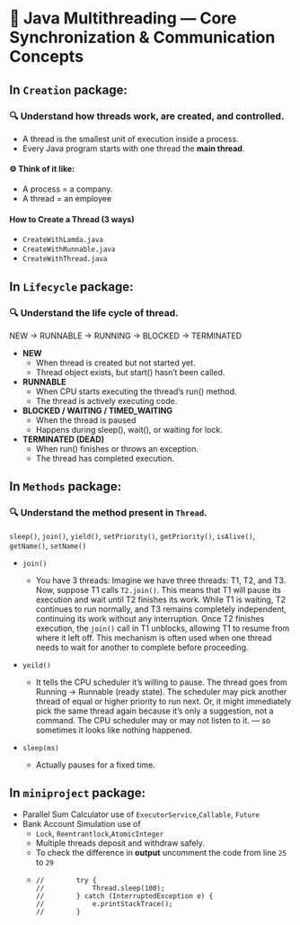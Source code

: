 # 🧵 Java Multithreading — Core Synchronization & Communication Concepts

## In ```Creation``` package: 
### 🔍 Understand how threads work, are created, and controlled.

- A thread is the smallest unit of execution inside a process.
- Every Java program starts with one thread the **main thread**.

#### ⚙️ Think of it like:
- A process = a company.
- A thread = an employee

####  How to Create a Thread (3 ways)
- ```CreateWithLamda.java```
- ```CreateWithRunnable.java```
- ```CreateWithThread.java```

## In ```Lifecycle``` package:
### 🔍 Understand the life cycle of thread.

NEW → RUNNABLE → RUNNING → BLOCKED → TERMINATED

- **NEW**
  - When thread is created but not started yet.
  - Thread object exists, but start() hasn’t been called.
- **RUNNABLE**
  - When CPU starts executing the thread’s run() method.
  - The thread is actively executing code.
- **BLOCKED / WAITING / TIMED_WAITING**
  - When the thread is paused
  - Happens during sleep(), wait(), or waiting for lock.
- **TERMINATED (DEAD)**
  - When run() finishes or throws an exception.
  - The thread has completed execution.

## In ```Methods``` package:
### 🔍 Understand the method present in ```Thread```.

```sleep()```, ```join()```, ```yield()```, ```setPriority()```, ```getPriority()```,
```isAlive()```, ```getName()```, ```setName()```

- ```join()``` 
  - You have 3 threads:
    Imagine we have three threads: T1, T2, and T3. Now, suppose T1 calls `T2.join()`. This means that T1 will pause its execution and wait until T2 finishes its work. While T1 is waiting, T2 continues to run normally, and T3 remains completely independent, continuing its work without any interruption. Once T2 finishes execution, the `join()` call in T1 unblocks, allowing T1 to resume from where it left off. This mechanism is often used when one thread needs to wait for another to complete before proceeding.


- ```yeild()```
  - It tells the CPU scheduler it’s willing to pause. The thread goes from Running → Runnable (ready state).  The scheduler may pick another thread of equal or higher priority to run next. Or, it might immediately pick the same thread again because it’s only a suggestion, not a command. The CPU scheduler may or may not listen to it. — so sometimes it looks like nothing happened. 

- ```sleep(ms)```
  - Actually pauses for a fixed time.
 

## In ```miniproject``` package:

- Parallel Sum Calculator use of ```ExecutorService```,```Callable```, ```Future```
- Bank Account Simulation use of
  - `Lock`, `Reentrantlock`,`AtomicInteger`
  - Multiple threads deposit and withdraw safely. 
  - To check the difference in **output** uncomment the code from line `25` to `29`
  - ```
    //        try {
    //            Thread.sleep(100);
    //        } catch (InterruptedException e) {
    //            e.printStackTrace();
    //        }
    ```
